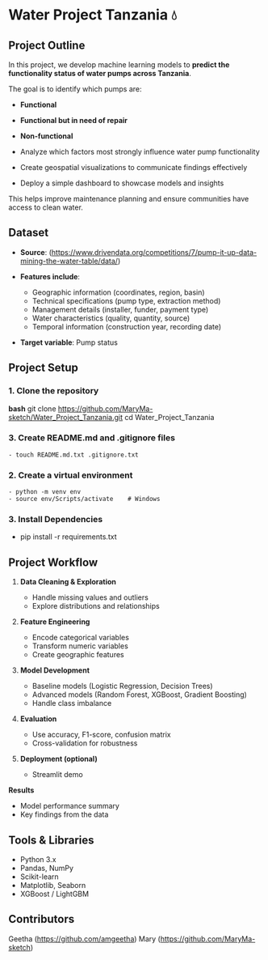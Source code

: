 # **Water Project Tanzania 💧**


## **Project Outline**
In this project, we develop machine learning models to **predict the functionality status of water pumps across Tanzania**.  

The goal is to identify which pumps are:  
   - **Functional**  
   - **Functional but in need of repair**  
   - **Non-functional**  

   - Analyze which factors most strongly influence water pump functionality
   - Create geospatial visualizations to communicate findings effectively
   - Deploy a simple dashboard to showcase models and insights

This helps improve maintenance planning and ensure communities have access to clean water.  


## **Dataset**

- **Source**: (https://www.drivendata.org/competitions/7/pump-it-up-data-mining-the-water-table/data/)  

- **Features include**:  
  
    - Geographic information (coordinates, region, basin)
    - Technical specifications (pump type, extraction method)
    - Management details (installer, funder, payment type)
    - Water characteristics (quality, quantity, source)
    - Temporal information (construction year, recording date)


- **Target variable**: Pump status  


## **Project Setup**

### **1. Clone the repository**

**bash**
git clone https://github.com/MaryMa-sketch/Water_Project_Tanzania.git
cd Water_Project_Tanzania

### **3. Create README.md and .gitignore files**
    - touch README.md.txt .gitignore.txt

### **2. Create a virtual environment**

    - python -m venv env
    - source env/Scripts/activate    # Windows

### **3. Install Dependencies**

   - pip install -r requirements.txt

## **Project Workflow**

1. **Data Cleaning & Exploration**

   - Handle missing values and outliers
   - Explore distributions and relationships

2. **Feature Engineering**

   - Encode categorical variables
   - Transform numeric variables
   - Create geographic features

3. **Model Development**

   - Baseline models (Logistic Regression, Decision Trees)
   - Advanced models (Random Forest, XGBoost, Gradient Boosting)
   - Handle class imbalance

4. **Evaluation**

   - Use accuracy, F1-score, confusion matrix
   - Cross-validation for robustness

5. **Deployment (optional)**

   - Streamlit demo

**Results**
   - Model performance summary
   - Key findings from the data

## **Tools & Libraries**

   - Python 3.x
   - Pandas, NumPy
   - Scikit-learn
   - Matplotlib, Seaborn
   - XGBoost / LightGBM

  ## **Contributors**
Geetha (https://github.com/amgeetha)
Mary (https://github.com/MaryMa-sketch)